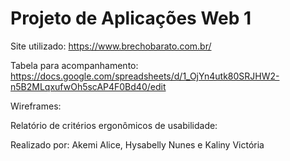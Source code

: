 # Projeto de Aplicações Web 1

Site utilizado: https://www.brechobarato.com.br/

Tabela para acompanhamento: https://docs.google.com/spreadsheets/d/1_OjYn4utk80SRJHW2-n5B2MLqxufwOh5scAP4F0Bd40/edit

Wireframes: 

Relatório de critérios ergonômicos de usabilidade: 

Realizado por: Akemi Alice, Hysabelly Nunes e Kaliny Victória 
